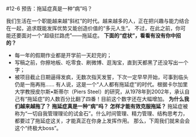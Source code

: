 #12-6 预告：拖延症真是一种“病”吗？

我们生活在一个职能越来越“斜杠”的时代。越来越多的人，正在把兴趣与能力结合在一起，追求既能发挥优势又能创造价值的“多元人生”。
不过，在此之前，你可能还要面对一个“超级拦路虎”——拖延症。
**下面的“症状”，看看有没有你中招的？**
- 每一年的假期作业都是开学前一天赶完的；
- 写稿之前，你擦地板、吃零食、刷微博、逛淘宝，直到天都黑了还没写出一个字；
- 被项目截止日期逼得发疯，无数次指天发誓，下次一定早早开始，可事到临头仍是一拖再拖……
有人说，这是一个“人人都有拖延症”的时代。根据卡尔加里大学教授皮尔斯•斯蒂尔（Piers Steel）的研究，从1978年到2002年，承认自己有“拖延症”的人数百分比翻了四番！目前这个数字还在大幅增加。
**为什么我们越来越拖了？**
**拖延症真是一种“病”吗？**
**怎样才能有效克服拖延？**
拖延症被称为“一切自我管理理论的试金石”。什么时间管理、精力管理、结构思考力，都要过了拖延症这关，才能真正在你身上发挥作用。
那么，下周我们就来会会这个“终极大boss”。